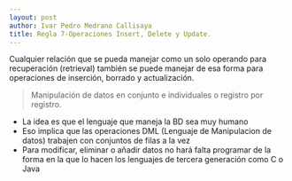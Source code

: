```yaml
---
layout: post
author: Ivar Pedro Medrano Callisaya
title: Regla 7-Operaciones Insert, Delete y Update.
---
```


Cualquier relación que se pueda
manejar como un solo operando para recuperación (retrieval) también se puede manejar de esa forma para operaciones de inserción, borrado y actualización.

> Manipulación de datos en conjunto e individuales o registro por registro.

- La idea es que el lenguaje que maneja la BD sea muy
humano
- Eso implica que las operaciones DML (Lenguaje de Manipulacion de datos) trabajen con
conjuntos de filas a la vez
- Para modificar, eliminar o añadir datos no hará falta
programar de la forma en la que lo hacen los lenguajes
de tercera generación como C o Java